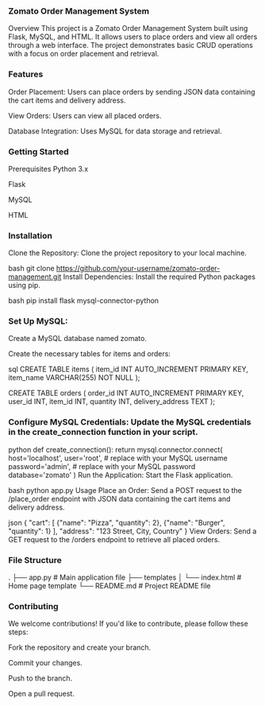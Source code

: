 ### Zomato Order Management System
Overview
This project is a Zomato Order Management System built using Flask, MySQL, and HTML. It allows users to place orders and view all orders through a web interface. The project demonstrates basic CRUD operations with a focus on order placement and retrieval.

### Features
Order Placement: Users can place orders by sending JSON data containing the cart items and delivery address.

View Orders: Users can view all placed orders.

Database Integration: Uses MySQL for data storage and retrieval.

### Getting Started
Prerequisites
Python 3.x

Flask

MySQL

HTML

### Installation
Clone the Repository: Clone the project repository to your local machine.

bash
git clone https://github.com/your-username/zomato-order-management.git
Install Dependencies: Install the required Python packages using pip.

bash
pip install flask mysql-connector-python
### Set Up MySQL:

Create a MySQL database named zomato.

Create the necessary tables for items and orders:

sql
CREATE TABLE items (
    item_id INT AUTO_INCREMENT PRIMARY KEY,
    item_name VARCHAR(255) NOT NULL
);

CREATE TABLE orders (
    order_id INT AUTO_INCREMENT PRIMARY KEY,
    user_id INT,
    item_id INT,
    quantity INT,
    delivery_address TEXT
);
### Configure MySQL Credentials: Update the MySQL credentials in the create_connection function in your script.

python
def create_connection():
    return mysql.connector.connect(
        host='localhost',
        user='root',  # replace with your MySQL username
        password='admin',  # replace with your MySQL password
        database='zomato'
    )
Run the Application: Start the Flask application.

bash
python app.py
Usage
Place an Order: Send a POST request to the /place_order endpoint with JSON data containing the cart items and delivery address.

json
{
    "cart": [
        {"name": "Pizza", "quantity": 2},
        {"name": "Burger", "quantity": 1}
    ],
    "address": "123 Street, City, Country"
}
View Orders: Send a GET request to the /orders endpoint to retrieve all placed orders.

### File Structure
.
├── app.py             # Main application file
├── templates
│   └── index.html     # Home page template
└── README.md          # Project README file
### Contributing
We welcome contributions! If you'd like to contribute, please follow these steps:

Fork the repository and create your branch.

Commit your changes.

Push to the branch.

Open a pull request.
